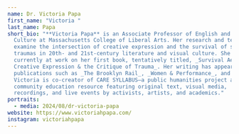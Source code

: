 ```yaml
---
name: Dr. Victoria Papa
first_name: "Victoria "
last_name: Papa
short_bio: "**Victoria Papa** is an Associate Professor of English and Visual
  Culture at Massachusetts College of Liberal Arts. Her research and teaching
  examine the intersection of creative expression and the survival of structural
  traumas in 20th- and 21st-century literature and visual culture. She is
  currently at work on her first book, tentatively titled, _Survival Aesthetics:
  Creative Expression & the Critique of Trauma_. Her writing has appeared in
  publications such as _The Brooklyn Rail_, _Women & Performance_, and others.
  Victoria is co-creator of CARE SYLLABUS—a public humanities project and
  community education resource featuring original text, visual media,
  recordings, and live events by activists, artists, and academics."
portraits:
  - media: 2024/08/dr-victoria-papa
website: https://www.victoriahpapa.com/
instagram: victoriahpapa
---
```

